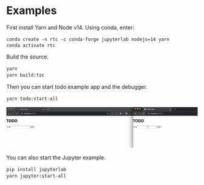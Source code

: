 # Examples

First install Yarn and Node v14. Using conda, enter:

```
conda create -n rtc -c conda-forge jupyterlab nodejs=14 yarn
conda activate rtc
```

Build the source.

```bash
yarn
yarn build:tsc
```

Then you can start todo example app and the debugger.

```bash
yarn todo:start-all
```

![To Do Example](images/todo.gif "To Do Example")

You can also start the Jupyter example.

```bash
pip install jupyterlab
yarn jupyter:start-all
```
